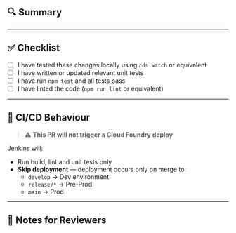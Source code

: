 ## 🔍 Summary

<!-- Briefly describe what this PR changes, fixes, or adds -->

---

## ✅ Checklist

- [ ] I have tested these changes locally using `cds watch` or equivalent
- [ ] I have written or updated relevant unit tests
- [ ] I have run `npm test` and all tests pass
- [ ] I have linted the code (`npm run lint` or equivalent)

---

## 🧪 CI/CD Behaviour

> ⚠️ **This PR will not trigger a Cloud Foundry deploy**

Jenkins will:
- Run build, lint and unit tests only
- **Skip deployment** — deployment occurs only on merge to:
  - `develop` → Dev environment
  - `release/*` → Pre-Prod
  - `main` → Prod

---

## 📌 Notes for Reviewers

<!-- Optional: anything you'd like the reviewer to focus on, or known limitations -->

